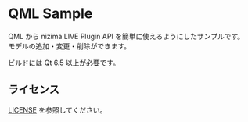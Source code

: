 # QML Sample
QML から nizima LIVE Plugin API を簡単に使えるようにしたサンプルです。  
モデルの追加・変更・削除ができます。

ビルドには Qt 6.5 以上が必要です。

## ライセンス
[LICENSE](LICENSE) を参照してください。

